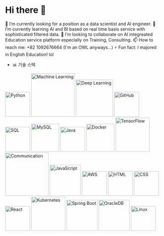  # Hi there 👋

🔭 I’m currently looking for a position as a data scientist and AI engineer.
🌱 I’m currently learning AI and BI based on real time basis service with sophisticated filtered data.
👯 I’m looking to collaborate on AI integreated Education service platform especially on Training, Consulting.
📫 How to reach me: +82 1092676664 (I'm an OWL anyways...)
⚡ Fun fact: I majored in English Education! lol

- 📊 기술 스택

<img src="https://img.shields.io/badge/Python-3776AB?style=for-the-badge&logo=python&logoColor=white" alt="Python" width="80">
<img src="https://img.shields.io/badge/Machine_Learning-000?style=for-the-badge&logo=tensorflow&logoColor=white" alt="Machine Learning" width="140">
<img src="https://img.shields.io/badge/Deep_Learning-000?style=for-the-badge&logo=tensorflow&logoColor=white" alt="Deep Learning" width="120">
<img src="https://img.shields.io/badge/GitHub-181717?style=for-the-badge&logo=github&logoColor=white" alt="GitHub" width="80">
<img src="https://img.shields.io/badge/SQL-000?style=for-the-badge&logo=mysql&logoColor=4479A1" alt="SQL" width="80">
<img src="https://img.shields.io/badge/MySQL-005C84?style=for-the-badge&logo=mysql&logoColor=white" alt="MySQL" width="90">
<img src="https://img.shields.io/badge/Java-ED8B00?style=for-the-badge&logo=openjdk&logoColor=white" alt="Java" width="80">
<img src="https://img.shields.io/badge/Docker-2496ED?style=for-the-badge&logo=docker&logoColor=white" alt="Docker" width="90">
<img src="https://img.shields.io/badge/TensorFlow-FF6F00?style=for-the-badge&logo=tensorflow&logoColor=white" alt="TensorFlow" width="110">
<img src="https://img.shields.io/badge/Communication-000?style=for-the-badge&logo=communication&logoColor=white" alt="Communication" width="140">
<img src="https://img.shields.io/badge/JavaScript-F7DF1E?style=for-the-badge&logo=javascript&logoColor=black" alt="JavaScript" width="100">
<img src="https://img.shields.io/badge/AWS-232F3E?style=for-the-badge&logo=amazonaws&logoColor=white" alt="AWS" width="80">
<img src="https://img.shields.io/badge/HTML5-E34F26?style=for-the-badge&logo=html5&logoColor=white" alt="HTML" width="80">
<img src="https://img.shields.io/badge/CSS3-1572B6?style=for-the-badge&logo=css3&logoColor=white" alt="CSS" width="80">
<img src="https://img.shields.io/badge/React-61DAFB?style=for-the-badge&logo=react&logoColor=white" alt="React" width="80">
<img src="https://img.shields.io/badge/Kubernetes-326CE5?style=for-the-badge&logo=kubernetes&logoColor=white" alt="Kubernetes" width="110">
<img src="https://img.shields.io/badge/Spring_Boot-6DB33F?style=for-the-badge&logo=spring&logoColor=white" alt="Spring Boot" width="100">
<img src="https://img.shields.io/badge/OracleDB-F80000?style=for-the-badge&logo=oracle&logoColor=white" alt="OracleDB" width="100">
<img src="https://img.shields.io/badge/Linux-FCC624?style=for-the-badge&logo=linux&logoColor=black" alt="Linux" width="80">


